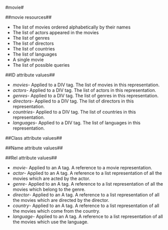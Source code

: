 #movie#

##movie resources##
- The list of movies ordered alphabetically by their names
- The list of actors appeared in the movies
- The list of genres
- The list of directors
- The list of countries
- The list of languages
- A single movie
- The list of possible queries

##ID attribute values##
- *movies*- Applied to a DIV tag. The list of movies in this representation.
- *actors*- Applied to a DIV tag. The list of actors in this representation.
- *genres*- Applied to a DIV tag. The list of genres in this representation.
- *directors*- Applied to a DIV tag. The list of directors in this representation.
- *countries*- Applied to a DIV tag. The list of countries in this representation.
- *languages*- Applied to a DIV tag. The list of languages in this representation.

##Class attribute values##


##Name attribute values##

##Rel attribute values##

- *movie*- Applied to an A tag. A reference to a movie representation.
- *actor*- Applied to an A tag. A reference to a list representation of all the movies which are acted by the actor.
- *genre*- Applied to an A tag. A reference to a list representation of all the movies which belong to the genre.
- *director*- Applied to an A tag. A reference to a list representation of all the movies which are directed by the director.
- *country*- Applied to an A tag. A reference to a list representation of all the movies which come from the country.
- *language*- Applied to an A tag. A reference to a list representation of all the movies which use the language.
